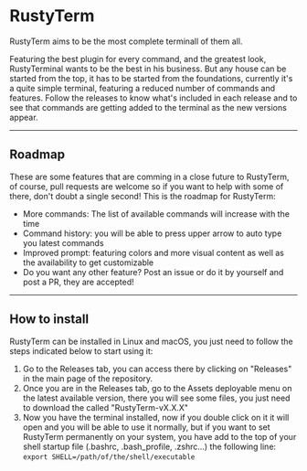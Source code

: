# RustyTerm

RustyTerm aims to be the most complete terminall of them all. 

Featuring the best plugin for every command, and the greatest look, RustyTerminal wants to be the best in his business. But any house can be started from the top, it 
has to be started from the foundations, currently it's a quite simple terminal, featuring a reduced number of commands and features.
Follow the releases to know what's included in each release and to see that commands are getting added to the terminal as the new versions appear.

---

## Roadmap
These are some features that are comming in a close future to RustyTerm, of course, pull requests are welcome so if you want to help with some of there, don't doubt a single second! This is the roadmap for RustyTerm:
- More commands: The list of available commands will increase with the time
- Command history: you will be able to press upper arrow to auto type you latest commands
- Improved prompt: featuring colors and more visual content as well as the availability to get customizable
- Do you want any other feature? Post an issue or do it by yourself and post a PR, they are accepted!

---

## How to install
RustyTerm can be installed in Linux and macOS, you just need to follow the steps indicated below to start using it:
1. Go to the Releases tab, you can access there by clicking on "Releases" in the main page of the repository.
2. Once you are in the Releases tab, go to the Assets deployable menu on the latest available version, there you will see some files, you just need to download the called "RustyTerm-vX.X.X"
3. Now you have the terminal installed, now if you double click on it it will open and you will be able to use it normally, but if you want to set RustyTerm permanently on your system, you have add to the top of your shell startup file (.bashrc, .bash_profile, .zshrc...) the following line: 
``` export SHELL=/path/of/the/shell/executable ```